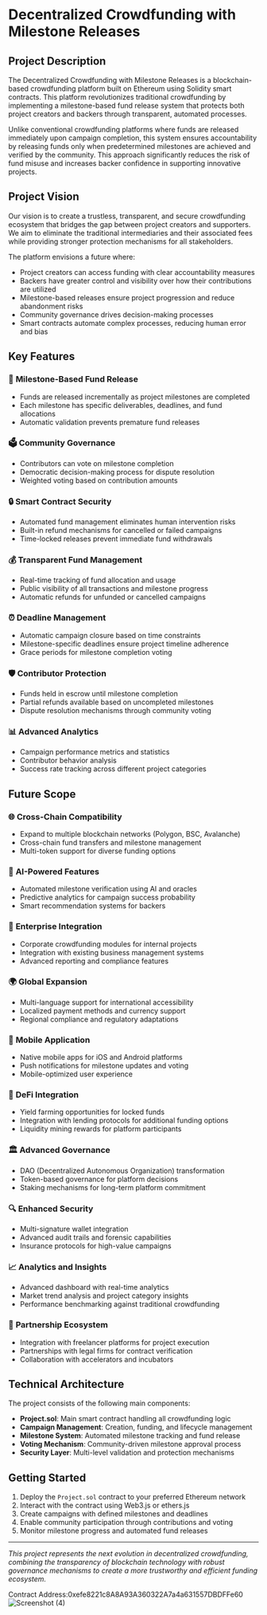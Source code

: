 # Decentralized Crowdfunding with Milestone Releases

## Project Description

The Decentralized Crowdfunding with Milestone Releases is a blockchain-based crowdfunding platform built on Ethereum using Solidity smart contracts. This platform revolutionizes traditional crowdfunding by implementing a milestone-based fund release system that protects both project creators and backers through transparent, automated processes.

Unlike conventional crowdfunding platforms where funds are released immediately upon campaign completion, this system ensures accountability by releasing funds only when predetermined milestones are achieved and verified by the community. This approach significantly reduces the risk of fund misuse and increases backer confidence in supporting innovative projects.

## Project Vision

Our vision is to create a trustless, transparent, and secure crowdfunding ecosystem that bridges the gap between project creators and supporters. We aim to eliminate the traditional intermediaries and their associated fees while providing stronger protection mechanisms for all stakeholders.

The platform envisions a future where:
- Project creators can access funding with clear accountability measures
- Backers have greater control and visibility over how their contributions are utilized
- Milestone-based releases ensure project progression and reduce abandonment risks
- Community governance drives decision-making processes
- Smart contracts automate complex processes, reducing human error and bias

## Key Features

### 🚀 **Milestone-Based Fund Release**
- Funds are released incrementally as project milestones are completed
- Each milestone has specific deliverables, deadlines, and fund allocations
- Automatic validation prevents premature fund releases

### 🗳️ **Community Governance**
- Contributors can vote on milestone completion
- Democratic decision-making process for dispute resolution
- Weighted voting based on contribution amounts

### 🔒 **Smart Contract Security**
- Automated fund management eliminates human intervention risks
- Built-in refund mechanisms for cancelled or failed campaigns
- Time-locked releases prevent immediate fund withdrawals

### 💰 **Transparent Fund Management**
- Real-time tracking of fund allocation and usage
- Public visibility of all transactions and milestone progress
- Automatic refunds for unfunded or cancelled campaigns

### ⏰ **Deadline Management**
- Automatic campaign closure based on time constraints
- Milestone-specific deadlines ensure project timeline adherence
- Grace periods for milestone completion voting

### 🛡️ **Contributor Protection**
- Funds held in escrow until milestone completion
- Partial refunds available based on uncompleted milestones
- Dispute resolution mechanisms through community voting

### 📊 **Advanced Analytics**
- Campaign performance metrics and statistics
- Contributor behavior analysis
- Success rate tracking across different project categories

## Future Scope

### 🌐 **Cross-Chain Compatibility**
- Expand to multiple blockchain networks (Polygon, BSC, Avalanche)
- Cross-chain fund transfers and milestone management
- Multi-token support for diverse funding options

### 🤖 **AI-Powered Features**
- Automated milestone verification using AI and oracles
- Predictive analytics for campaign success probability
- Smart recommendation systems for backers

### 🏢 **Enterprise Integration**
- Corporate crowdfunding modules for internal projects
- Integration with existing business management systems
- Advanced reporting and compliance features

### 🌍 **Global Expansion**
- Multi-language support for international accessibility
- Localized payment methods and currency support
- Regional compliance and regulatory adaptations

### 📱 **Mobile Application**
- Native mobile apps for iOS and Android platforms
- Push notifications for milestone updates and voting
- Mobile-optimized user experience

### 🔗 **DeFi Integration**
- Yield farming opportunities for locked funds
- Integration with lending protocols for additional funding options
- Liquidity mining rewards for platform participants

### 🏛️ **Advanced Governance**
- DAO (Decentralized Autonomous Organization) transformation
- Token-based governance for platform decisions
- Staking mechanisms for long-term platform commitment

### 🔍 **Enhanced Security**
- Multi-signature wallet integration
- Advanced audit trails and forensic capabilities
- Insurance protocols for high-value campaigns

### 📈 **Analytics and Insights**
- Advanced dashboard with real-time analytics
- Market trend analysis and project category insights
- Performance benchmarking against traditional crowdfunding

### 🤝 **Partnership Ecosystem**
- Integration with freelancer platforms for project execution
- Partnerships with legal firms for contract verification
- Collaboration with accelerators and incubators

## Technical Architecture

The project consists of the following main components:

- **Project.sol**: Main smart contract handling all crowdfunding logic
- **Campaign Management**: Creation, funding, and lifecycle management
- **Milestone System**: Automated milestone tracking and fund release
- **Voting Mechanism**: Community-driven milestone approval process
- **Security Layer**: Multi-level validation and protection mechanisms

## Getting Started

1. Deploy the `Project.sol` contract to your preferred Ethereum network
2. Interact with the contract using Web3.js or ethers.js
3. Create campaigns with defined milestones and deadlines
4. Enable community participation through contributions and voting
5. Monitor milestone progress and automated fund releases

---

*This project represents the next evolution in decentralized crowdfunding, combining the transparency of blockchain technology with robust governance mechanisms to create a more trustworthy and efficient funding ecosystem.*


Contract Address:0xefe8221c8A8A93A360322A7a4a631557DBDFFe60
![Screenshot (4)](https://github.com/user-attachments/assets/45d00f04-bbde-4da7-bc58-f0e5fc096e49)




